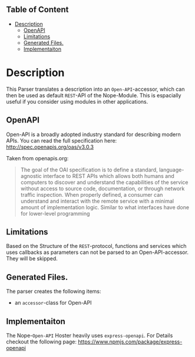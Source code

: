 ## Table of Content
- [Description](#description)
  - [OpenAPI](#openapi)
  - [Limitations](#limitations)
  - [Generated Files.](#generated-files)
  - [Implementaiton](#implementaiton)

# Description
This Parser translates a description into an `Open-API`-accessor, which can then be used as default `REST`-API of the Nope-Module. This is espacially useful if you consider using modules in other applications. 

## OpenAPI
Open-API is a broadly adopted industry standard for describing modern APIs. You can read the full specification here: http://spec.openapis.org/oas/v3.0.3

Taken from openapis.org:
> The goal of the OAI specification is to define a standard, language-agnostic interface to REST APIs which allows both humans and computers to discover and understand the capabilities of the service without access to source code, documentation, or through network traffic inspection. When properly defined, a consumer can understand and interact with the remote service with a minimal amount of implementation logic. Similar to what interfaces have done for lower-level programming

## Limitations
Based on the Structure of the `REST`-protocol, functions and services which uses callbacks as parameters can not be parsed to an Open-API-accessor. They will be skipped.

## Generated Files.
The parser creates the following items: 
- an `accessor`-class for Open-API

## Implementaiton

The Nope-`Open-API` Hoster heavily uses `express-openapi`. For Details checkout the following page: https://www.npmjs.com/package/express-openapi